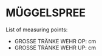 # MÜGGELSPREE

List of measuring points:

* GROSSE TRÄNKE WEHR OP: <Value topic="rivers/pegel-online/MGS/GROSSE TRÄNKE WEHR OP/measurementValue"/> cm
* GROSSE TRÄNKE WEHR UP: <Value topic="rivers/pegel-online/MGS/GROSSE TRÄNKE WEHR UP/measurementValue"/> cm
